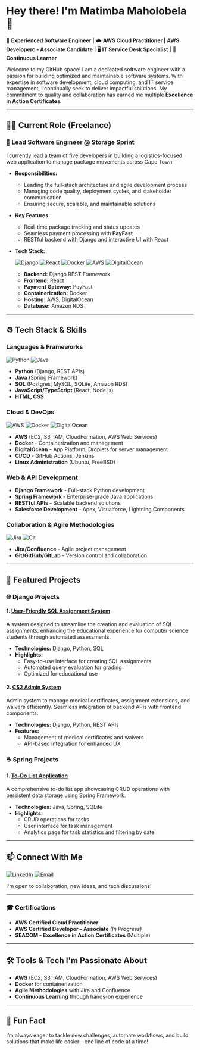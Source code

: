 # Hey there! I'm Matimba Maholobela 👋

🔧 **Experienced Software Engineer** | 🌥️ **AWS Cloud Practitioner | AWS Developerc - Associate Candidate** | 🖥️ **IT Service Desk Specialist** | 🚀 **Continuous Learner**

Welcome to my GitHub space! I am a dedicated software engineer with a passion for building optimized and maintainable software systems. With expertise in software development, cloud computing, and IT service management, I continually seek to deliver impactful solutions. My commitment to quality and collaboration has earned me multiple **Excellence in Action Certificates**.

---

## 👨‍💼 Current Role (Freelance)

### 🏢 Lead Software Engineer @ Storage Sprint
I currently lead a team of five developers in building a logistics-focused web application to manage package movements across Cape Town.

- **Responsibilities:**
  - Leading the full-stack architecture and agile development process
  - Managing code quality, deployment cycles, and stakeholder communication
  - Ensuring secure, scalable, and maintainable solutions

- **Key Features:**
  - Real-time package tracking and status updates
  - Seamless payment processing with **PayFast**
  - RESTful backend with Django and interactive UI with React

- **Tech Stack:**

  ![Django](https://img.shields.io/badge/Django-092E20?style=for-the-badge&logo=django&logoColor=white)
  ![React](https://img.shields.io/badge/React-20232A?style=for-the-badge&logo=react&logoColor=61DAFB)
  ![Docker](https://img.shields.io/badge/Docker-2496ED?style=for-the-badge&logo=docker&logoColor=white)
  ![AWS](https://img.shields.io/badge/AWS-232F3E?style=for-the-badge&logo=amazon-aws&logoColor=white)
  ![DigitalOcean](https://img.shields.io/badge/DigitalOcean-0080FF?style=for-the-badge&logo=digitalocean&logoColor=white)

  - **Backend:** Django REST Framework  
  - **Frontend:** React  
  - **Payment Gateway:** PayFast  
  - **Containerization:** Docker  
  - **Hosting:** AWS, DigitalOcean  
  - **Database:** Amazon RDS  

---

## ⚙️ Tech Stack & Skills

### Languages & Frameworks

![Python](https://img.shields.io/badge/Python-3670A0?style=for-the-badge&logo=python&logoColor=ffdd54)
![Java](https://img.shields.io/badge/Java-ED8B00?style=for-the-badge&logo=java&logoColor=white)

- **Python** (Django, REST APIs)
- **Java** (Spring Framework)
- **SQL** (Postgres, MySQL, SQLite, Amazon RDS)
- **JavaScript/TypeScript** (React, Node.js)
- **HTML, CSS**

### Cloud & DevOps

![AWS](https://img.shields.io/badge/AWS-232F3E?style=for-the-badge&logo=amazon-aws&logoColor=white)
![Docker](https://img.shields.io/badge/Docker-2496ED?style=for-the-badge&logo=docker&logoColor=white)
![DigitalOcean](https://img.shields.io/badge/DigitalOcean-0080FF?style=for-the-badge&logo=digitalocean&logoColor=white)

- **AWS** (EC2, S3, IAM, CloudFormation, AWS Web Services)
- **Docker** - Containerization and management
- **DigitalOcean** - App Platform, Droplets for server management
- **CI/CD** - GitHub Actions, Jenkins
- **Linux Administration** (Ubuntu, FreeBSD)

### Web & API Development

- **Django Framework** - Full-stack Python development
- **Spring Framework** - Enterprise-grade Java applications
- **RESTful APIs** - Scalable backend solutions
- **Salesforce Development** - Apex, Visualforce, Lightning Components

### Collaboration & Agile Methodologies

![Jira](https://img.shields.io/badge/Jira-0052CC?style=for-the-badge&logo=jira&logoColor=white)
![Git](https://img.shields.io/badge/Git-F05032?style=for-the-badge&logo=git&logoColor=white)

- **Jira/Confluence** - Agile project management
- **Git/GitHub/GitLab** - Version control and collaboration

---

## 🚀 Featured Projects

### 🌐 Django Projects

#### 1. [User-Friendly SQL Assignment System](https://github.com/MatimbaMaholobela/sqltest-system)
A system designed to streamline the creation and evaluation of SQL assignments, enhancing the educational experience for computer science students through automated assessments.

- **Technologies:** Django, Python, SQL
- **Highlights:**
  - Easy-to-use interface for creating SQL assignments
  - Automated query evaluation for grading
  - Optimized for educational use

#### 2. [CS2 Admin System](https://github.com/MatimbaMaholobela/cs2-admin-system)
Admin system to manage medical certificates, assignment extensions, and waivers efficiently. Seamless integration of backend APIs with frontend components.

- **Technologies:** Django, Python, REST APIs
- **Features:**
  - Management of medical certificates and waivers
  - API-based integration for enhanced UX

### ☕ Spring Projects

#### 1. [To-Do List Application](https://github.com/MatimbaMaholobela/to-do-list-app/tree/main)
A comprehensive to-do list app showcasing CRUD operations with persistent data storage using Spring Framework.

- **Technologies:** Java, Spring, SQLite
- **Highlights:**
  - CRUD operations for tasks
  - User interface for task management
  - Analytics page for task statistics and filtering by date

---

## 📫 Connect With Me

[![LinkedIn](https://img.shields.io/badge/LinkedIn-MatimbaMaholobela-blue?style=for-the-badge&logo=linkedin)](https://www.linkedin.com/in/matimba-maholobela/)
[![Email](https://img.shields.io/badge/Email-matimba.maholobela%40icloud.com-red?style=for-the-badge&logo=gmail&logoColor=white)](mailto:matimba.maholobela@icloud.com)

I'm open to collaboration, new ideas, and tech discussions!

---

### 🎓 Certifications

- **AWS Certified Cloud Practitioner**
- **AWS Certified Developer – Associate** *(In Progress)*
- **SEACOM - Excellence in Action Certificates** (Multiple)

---

## 🛠️ Tools & Tech I'm Passionate About

- **AWS** (EC2, S3, IAM, CloudFormation, AWS Web Services)
- **Docker** for containerization
- **Agile Methodologies** with Jira and Confluence
- **Continuous Learning** through hands-on experience

---

## 🎯 Fun Fact

I’m always eager to tackle new challenges, automate workflows, and build solutions that make life easier—one line of code at a time!
